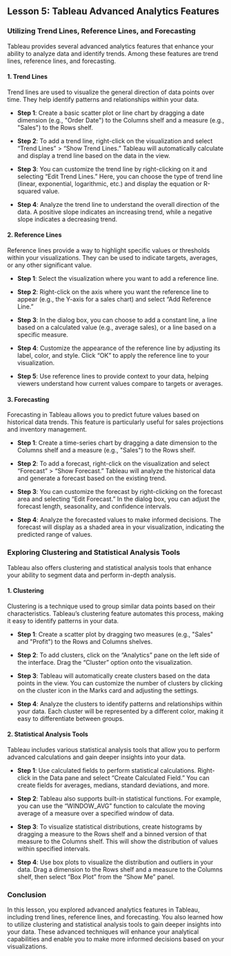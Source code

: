 ## Lesson 5: Tableau Advanced Analytics Features

### Utilizing Trend Lines, Reference Lines, and Forecasting

Tableau provides several advanced analytics features that enhance your ability to analyze data and identify trends. Among these features are trend lines, reference lines, and forecasting.

#### 1. Trend Lines

Trend lines are used to visualize the general direction of data points over time. They help identify patterns and relationships within your data.

- **Step 1**: Create a basic scatter plot or line chart by dragging a date dimension (e.g., "Order Date") to the Columns shelf and a measure (e.g., "Sales") to the Rows shelf.

- **Step 2**: To add a trend line, right-click on the visualization and select “Trend Lines” > “Show Trend Lines.” Tableau will automatically calculate and display a trend line based on the data in the view.

- **Step 3**: You can customize the trend line by right-clicking on it and selecting “Edit Trend Lines.” Here, you can choose the type of trend line (linear, exponential, logarithmic, etc.) and display the equation or R-squared value.

- **Step 4**: Analyze the trend line to understand the overall direction of the data. A positive slope indicates an increasing trend, while a negative slope indicates a decreasing trend.

#### 2. Reference Lines

Reference lines provide a way to highlight specific values or thresholds within your visualizations. They can be used to indicate targets, averages, or any other significant value.

- **Step 1**: Select the visualization where you want to add a reference line.

- **Step 2**: Right-click on the axis where you want the reference line to appear (e.g., the Y-axis for a sales chart) and select “Add Reference Line.”

- **Step 3**: In the dialog box, you can choose to add a constant line, a line based on a calculated value (e.g., average sales), or a line based on a specific measure.

- **Step 4**: Customize the appearance of the reference line by adjusting its label, color, and style. Click “OK” to apply the reference line to your visualization.

- **Step 5**: Use reference lines to provide context to your data, helping viewers understand how current values compare to targets or averages.

#### 3. Forecasting

Forecasting in Tableau allows you to predict future values based on historical data trends. This feature is particularly useful for sales projections and inventory management.

- **Step 1**: Create a time-series chart by dragging a date dimension to the Columns shelf and a measure (e.g., "Sales") to the Rows shelf.

- **Step 2**: To add a forecast, right-click on the visualization and select “Forecast” > “Show Forecast.” Tableau will analyze the historical data and generate a forecast based on the existing trend.

- **Step 3**: You can customize the forecast by right-clicking on the forecast area and selecting “Edit Forecast.” In the dialog box, you can adjust the forecast length, seasonality, and confidence intervals.

- **Step 4**: Analyze the forecasted values to make informed decisions. The forecast will display as a shaded area in your visualization, indicating the predicted range of values.

### Exploring Clustering and Statistical Analysis Tools

Tableau also offers clustering and statistical analysis tools that enhance your ability to segment data and perform in-depth analysis.

#### 1. Clustering

Clustering is a technique used to group similar data points based on their characteristics. Tableau’s clustering feature automates this process, making it easy to identify patterns in your data.

- **Step 1**: Create a scatter plot by dragging two measures (e.g., "Sales" and "Profit") to the Rows and Columns shelves.

- **Step 2**: To add clusters, click on the “Analytics” pane on the left side of the interface. Drag the “Cluster” option onto the visualization.

- **Step 3**: Tableau will automatically create clusters based on the data points in the view. You can customize the number of clusters by clicking on the cluster icon in the Marks card and adjusting the settings.

- **Step 4**: Analyze the clusters to identify patterns and relationships within your data. Each cluster will be represented by a different color, making it easy to differentiate between groups.

#### 2. Statistical Analysis Tools

Tableau includes various statistical analysis tools that allow you to perform advanced calculations and gain deeper insights into your data.

- **Step 1**: Use calculated fields to perform statistical calculations. Right-click in the Data pane and select “Create Calculated Field.” You can create fields for averages, medians, standard deviations, and more.

- **Step 2**: Tableau also supports built-in statistical functions. For example, you can use the “WINDOW_AVG” function to calculate the moving average of a measure over a specified window of data.

- **Step 3**: To visualize statistical distributions, create histograms by dragging a measure to the Rows shelf and a binned version of that measure to the Columns shelf. This will show the distribution of values within specified intervals.

- **Step 4**: Use box plots to visualize the distribution and outliers in your data. Drag a dimension to the Rows shelf and a measure to the Columns shelf, then select “Box Plot” from the “Show Me” panel.

### Conclusion

In this lesson, you explored advanced analytics features in Tableau, including trend lines, reference lines, and forecasting. You also learned how to utilize clustering and statistical analysis tools to gain deeper insights into your data. These advanced techniques will enhance your analytical capabilities and enable you to make more informed decisions based on your visualizations.
